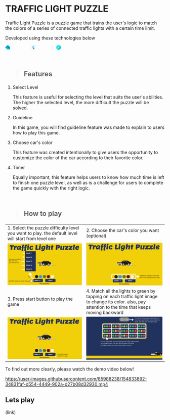 # TRAFFIC LIGHT PUZZLE 

Traffic Light Puzzle is a puzzle game that trains the user's logic to match the colors of a series of connected traffic lights with a certain time limit.

Developed using these technologies below <br>

<a href="https://dart.dev/"><img src = "assets/images/dart.png" style="width:3%; margin-right:30px" alt="Dart"></a> &nbsp; &nbsp; &nbsp; &nbsp;
<a href="https://flutter.dev/"><img src = "assets/images/logoflutter.jpg"  alt="Flutter" style="width:3%; margin-right:30px" ></a> &nbsp; &nbsp; &nbsp; &nbsp;
<a href="https://lottiefiles.com//"><img src = "assets/images/lottie.svg" alt="Lottie Files" style="width:3%; margin-right:30px" ></a> &nbsp; &nbsp; &nbsp; &nbsp;

<br>

<h2><blockquote> <b> Features </b></blockquote></h2>

1. Select Level
     <p>This feature is useful for selecting the level that suits the user's abilities. The higher the selected level, the more difficult the puzzle will be solved. </p>

4. Guideline
     <p>In this game, you will find guideline feature was made to explain to users how to play this game.</p>

2. Choose car's color
     <p>This feature was created intentionally to give users the opportunity to customize the color of the car according to their favorite color.</p>

3. Timer
     <p>Equally important, this feature helps users to know how much time is left to finish one puzzle level, as well as is a challenge for users to complete the game quickly with the right logic. </p>

<br>

<h2><blockquote> <b> How to play </b></blockquote></h2>

<table>
     <tr>
          <td>1. Select the puzzle difficulty level you want to play. the default level will start from level one</td>
          <td>2. Choose the car's color you want (optional)</td>
     </tr>
     <tr>
          <td><img src="assets/images/guideline1.png" width="100%"/></td>
          <td><img src="assets/images/guideline2.png" width="100%"/></td>
     </tr>
     <tr>
          <td>3. Press start button to play the game</td>
          <td>4. Match all the lights to green by tapping on each traffic light image to change its color. also, pay attention to the time that keeps moving backward </td>
     </tr>
     <tr>
          <td><img src="assets/images/guideline4.png" width="100%"/></td>
          <td><img src="assets/images/guideline5.png" width="100%"/></td>
     </tr>
     
</table>

To find out more clearly, please watch the demo video below! 

https://user-images.githubusercontent.com/85988238/154833892-34831faf-d554-4449-902a-d27b08d32930.mp4


## Lets play
(link)






